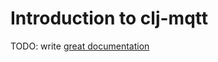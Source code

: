# Introduction to clj-mqtt

TODO: write [great documentation](http://jacobian.org/writing/what-to-write/)
